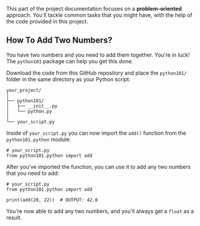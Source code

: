 This part of the project documentation focuses on a
**problem-oriented** approach. You'll tackle common
tasks that you might have, with the help of the code
provided in this project.

## How To Add Two Numbers?

You have two numbers and you need to add them together.
You're in luck! The `python101` package can help you
get this done.

Download the code from this GitHub repository and place
the `python101/` folder in the same directory as your
Python script:

    your_project/
    │
    ├── python101/
    │   ├── __init__.py
    │   └── python.py
    │
    └── your_script.py

Inside of `your_script.py` you can now import the
`add()` function from the `python101.python`
module:

    # your_script.py
    from python101.python import add

After you've imported the function, you can use it
to add any two numbers that you need to add:

    # your_script.py
    from python101.python import add

    print(add(20, 22))  # OUTPUT: 42.0

You're now able to add any two numbers, and you'll
always get a `float` as a result.
